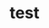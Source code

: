 ---
layout: profile
title : test
Name: Khudadad Nomani
University: Employed
City: Peshawar
Country: Pakistan
Bio: MERN stack developer who is passionate about open-source.
Favourite-Programming-Languages: TypeScript
Interests-Outside-Of-Tech: Gaming, Photography, Music
GitHub: https://github.com/KhudaDad414
LinkedIn: https://www.linkedin.com
Twitter: https://twitter.com/
Image: nomani.jpg
Resume: https://drive.google.com/open?id=1XWocTrR7A-7htj4IcMmT1VQwwrPV-9p9
---